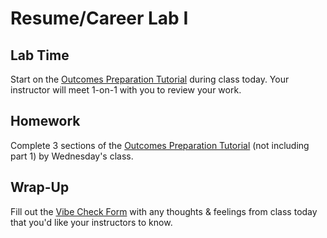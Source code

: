 # Resume/Career Lab I

## Lab Time

Start on the [Outcomes Preparation Tutorial](https://www.makeschool.com/academy/track/outcomes-preparation-2n8) during class today. Your instructor will meet 1-on-1 with you to review your work.

## Homework

Complete 3 sections of the [Outcomes Preparation Tutorial](https://www.makeschool.com/academy/track/outcomes-preparation-2n8) (not including part 1) by Wednesday's class.

## Wrap-Up

Fill out the [Vibe Check Form](https://forms.gle/3tCpS457XudkypmSA) with any thoughts & feelings from class today that you'd like your instructors to know.